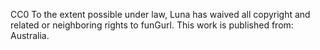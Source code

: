 CC0
To the extent possible under law, Luna has waived all copyright and related or neighboring rights to funGurl. This work is published from: Australia.
